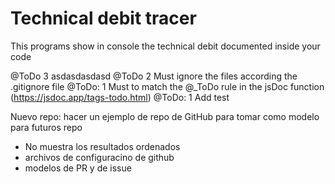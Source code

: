 # Technical debit tracer

This programs show in console the technical debit documented inside your code

@ToDo 3 asdasdasdasd
@ToDo 2 Must ignore the files according the .gitignore file
@ToDo: 1 Must to match the @_ToDo rule in the jsDoc function (https://jsdoc.app/tags-todo.html)
@ToDo: 1 Add test


Nuevo repo: hacer un ejemplo de repo de GitHub para tomar como modelo para futuros repo

- No muestra los resultados ordenados
- archivos de configuracino de github
- modelos de PR y de issue
